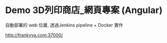 # Demo 3D列印商店_網頁專案 (Angular)


自動部署的 web 位置, 透過Jenkins pipeline + Docker 實作

http://frankyya.com:37000/


